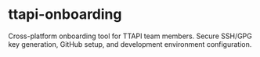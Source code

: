 # ttapi-onboarding
Cross-platform onboarding tool for TTAPI team members. Secure SSH/GPG key generation, GitHub setup, and development environment configuration.
